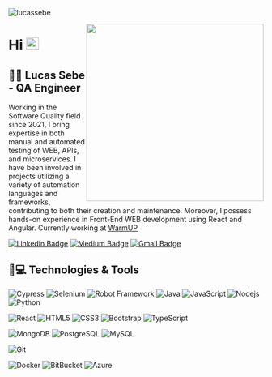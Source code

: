 <p align="left"> <img src="https://komarev.com/ghpvc/?username=lucassebe&label=Profile%20views&color=0e75b6&style=flat" alt="lucassebe" /> </p>

<img align="right" width="350" src="https://dkrn4sk0rn31v.cloudfront.net/uploads/2019/04/14232157/capa-produtividade-400x280.png"/>

# Hi <img src="https://media.giphy.com/media/hvRJCLFzcasrR4ia7z/giphy.gif" width="25px">
## 👩‍💻 Lucas Sebe - QA Engineer

Working in the Software Quality field since 2021, I bring expertise in both manual and automated testing of WEB, APIs, and microservices. I have been involved in projects utilizing a variety of automation languages and frameworks, contributing to both their creation and maintenance. Moreover, I possess hands-on experience in Front-End WEB development using React and Angular.
Currently working at [WarmUP](https://warmupweb.com.br/)



[![Linkedin Badge](https://img.shields.io/badge/-lucassebe-blue?style=flat-square&logo=Linkedin&logoColor=white&link=https://www.linkedin.com/in/lucas-sebe/)](https://www.linkedin.com/in/lucas-sebe/)
[![Medium Badge](https://img.shields.io/badge/-@lucassebe16-03a57a?style=flat-square&labelColor=000000&logo=Medium&link=https://medium.com/@natansl/)](https://medium.com/@lucassebe16)
[![Gmail Badge](https://img.shields.io/badge/-lucassebe16@gmail.com-c14438?style=flat-square&logo=Gmail&logoColor=white&link=mailto:lucassebe16@gmail.com)](mailto:lucassebe16@gmail.com)

## 🚀💻 Technologies & Tools

![Cypress](https://img.shields.io/badge/-cypress-%23E5E5E5?style=flat-square&logo=cypress&logoColor=058a5e)
![Selenium](https://img.shields.io/badge/-selenium-%43B02A?style=flat-square&logo=selenium&logoColor=white)
![Robot Framework](https://img.shields.io/badge/Robot%20Framework-000000?style=flat-square&logo=robot-framework&logoColor=white)
![Java](https://img.shields.io/badge/java-%23ED8B00.svg?style=flat-square&logo=openjdk&logoColor=white)
![JavaScript](https://img.shields.io/badge/-JavaScript-black?style=flat-square&logo=javascript)
![Nodejs](https://img.shields.io/badge/-Nodejs-black?style=flat-square&logo=Node.js)
![Python](https://img.shields.io/badge/-Python-black?style=flat-square&logo=Python)

![React](https://img.shields.io/badge/-React-black?style=flat-square&logo=react)
![HTML5](https://img.shields.io/badge/-HTML5-E34F26?style=flat-square&logo=html5&logoColor=white)
![CSS3](https://img.shields.io/badge/-CSS3-1572B6?style=flat-square&logo=css3)
![Bootstrap](https://img.shields.io/badge/-Bootstrap-563D7C?style=flat-square&logo=bootstrap)
![TypeScript](https://img.shields.io/badge/-TypeScript-007ACC?style=flat-square&logo=typescript)

![MongoDB](https://img.shields.io/badge/-MongoDB-black?style=flat-square&logo=mongodb)
![PostgreSQL](https://img.shields.io/badge/-PostgreSQL-336791?style=flat-square&logo=postgresql)
![MySQL](https://img.shields.io/badge/-MySQL-black?style=flat-square&logo=mysql)

![Git](https://img.shields.io/badge/-Git-black?style=flat-square&logo=git)

![Docker](https://img.shields.io/badge/-Docker-black?style=flat-square&logo=docker)
![BitBucket](https://img.shields.io/badge/-BitBucket-darkblue?style=flat-square&logo=bitbucket)
![Azure](https://img.shields.io/badge/azure-%230072C6.svg?style=flat-square&logo=microsoftazure&logoColor=white)


